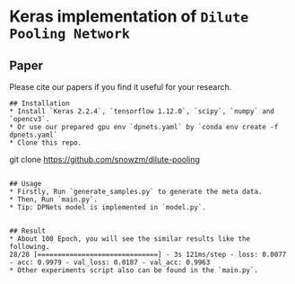 # Keras implementation of `Dilute Pooling Network`

## Paper
Please cite our papers if you find it useful for your research.

```
## Installation
* Install `Keras 2.2.4`, `tensorflow 1.12.0`, `scipy`, `numpy` and `opencv3`.
* Or use our prepared gpu env `dpnets.yaml` by `conda env create -f dpnets.yaml`
* Clone this repo.
```
git clone https://github.com/snowzm/dilute-pooling
```

## Usage
* Firstly, Run `generate_samples.py` to generate the meta data.
* Then, Run `main.py`.
* Tip: DPNets model is implemented in `model.py`.


## Result
* About 100 Epoch, you will see the similar results like the following.
28/28 [==============================] - 3s 121ms/step - loss: 0.0077 - acc: 0.9979 - val_loss: 0.0187 - val_acc: 0.9963
* Other experiments script also can be found in the `main.py`.
